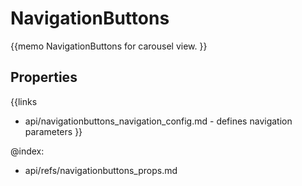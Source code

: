 NavigationButtons 
=============


{{memo NavigationButtons for carousel view. }}



Properties
----------

{{links
- api/navigationbuttons_navigation_config.md - defines navigation parameters
}}




@index:
- api/refs/navigationbuttons_props.md

